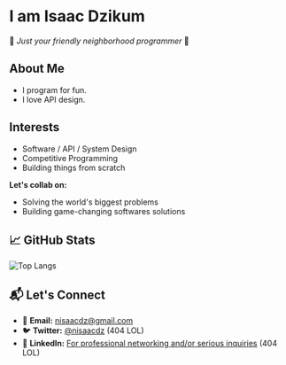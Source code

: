 # I am Isaac Dzikum

🚀 *Just your friendly neighborhood programmer* 🚀

## About Me
- I program for fun.
- I love API design.

## Interests
- Software / API / System Design
- Competitive Programming
- Building things from scratch
  
**Let's collab on:**
- Solving the world's biggest problems
- Building game-changing softwares solutions

## 📈 GitHub Stats
![Top Langs](https://github-readme-stats.vercel.app/api/top-langs/?username=nisaacdz&layout=compact&theme=radical)

## 📬 Let's Connect
- 💌 **Email:** [nisaacdz@gmail.com](mailto:nisaacdz@gmail.com)
- 🐦 **Twitter:** [@nisaacdz](https://twitter.com/nisaacdz) (404 LOL)
- 💼 **LinkedIn:** [For professional networking and/or serious inquiries](https://linkedin.com/in/nisaacdz) (404 LOL)
